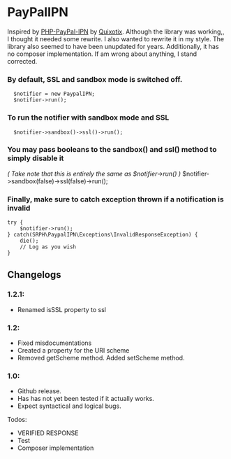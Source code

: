 PayPalIPN
======

Inspired by [PHP-PayPal-IPN](https://github.com/Quixotix/PHP-PayPal-IPN) by [Quixotix](https://github.com/Quixotix). Although the library was working,, I thought it needed some rewrite. I also wanted to rewrite it in my style. The library also seemed to have been unupdated for years. Additionally, it has no composer implementation. If am wrong about anything, I stand corrected.

### By default, SSL and sandbox mode is switched off.
      $notifier = new PaypalIPN;
      $notifier->run();

### To run the notifier with sandbox mode and SSL
      $notifier->sandbox()->ssl()->run();

### You may pass booleans to the sandbox() and ssl() method to simply disable it
_( Take note that this is entirely the same as $notifier->run() )_
      $notifier->sandbox(false)->ssl(false)->run();

### Finally, make sure to catch exception thrown if a notification is invalid
	try {
		$notifier->run();
	} catch(SRPH\PaypalIPN\Exceptions\InvalidResponseException) {
		die();
    	// Log as you wish
	}

## Changelogs
### 1.2.1:
 - Renamed isSSL property to ssl

### 1.2:
 - Fixed misdocumentations
 - Created a property for the URI scheme
 - Removed getScheme method. Added setScheme method.

### 1.0:

- Github release.
- Has has not yet been tested if it actually works.
- Expect syntactical and logical bugs.

Todos:
- VERIFIED RESPONSE
- Test
- Composer implementation
